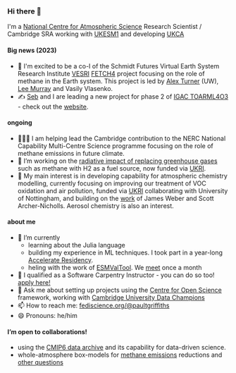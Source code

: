 ### Hi there 👋

I'm a [National Centre for Atmospheric Science](https://www.ncas.ac.uk) Research Scientist / Cambridge SRA working with [UKESM1](https://ukesm.ac.uk) and developing [UKCA](https://www.ukca.ac.uk)

#### Big news (2023)

- 🥳 I'm excited to be a co-I of the Schmidt Futures Virtual Earth System Research Institute [VESRI](https://www.schmidtfutures.com/our-work/virtual-earth-system-research-institute-vesri/) [FETCH4](https://fetch4.github.io) project focusing on the role of methane in the Earth system.  This project is led by [Alex Turner](https://github.com/alexjturner) (UW), [Lee Murray](https://github.com/ltmurray) and Vasily Vlasenko.
- ✍️ [Seb](https://github.com/shmh40) and I are leading a new project for phase 2 of [IGAC TOAR](https://igacproject.org/activities/TOAR/TOAR-II)[ML4O3](https://igacproject.org/ml4o3-focus-working-group) - check out the [website](https://github.com/ML4O3/).

#### ongoing

- 👨🏻‍💻 I am helping lead the Cambridge contribution to the NERC National Capability Multi-Centre Science programme focusing on the role of methane emissions in future climate.
- 🔭 I’m working on the [radiative impact of replacing greenhouse gases](https://paultgriffiths.github.io/talks/2021-03-10) such as methane with H2 as a fuel source, now funded via [UKRI](https://gtr.ukri.org/projects?ref=NE%2FX010236%2F1).
- 🌳 My main interest is in developing capability for atmospheric chemistry modelling, currently focusing on improving our treatment of VOC oxidation and air pollution, funded via [UKRI](https://gtr.ukri.org/projects?ref=NE%2FX000516%2F1) collaborating with University of Nottingham, and building on the [work](https://agupubs.onlinelibrary.wiley.com/doi/full/10.1029/2020MS002420) of James Weber and Scott Archer-Nicholls.  Aerosol chemistry is also an interest.

#### about me 

- 🌱 I’m currently  
  - learning about the Julia language 
  - building my experience in  ML techniques.  I took part in a year-long [Accelerate Residency](https://www.cst.cam.ac.uk/news/schmidt-data-science-residency-programme).
  - heling with the work of [ESMValTool](https://esmvaltool.org).  We [meet](https://github.com/ESMValGroup/Community/discussions/categories/meetings) once a month
- 🥳 I qualified as a Software Carpentry Instructor - you can do so too! [apply here!](https://carpentries.org/become-instructor/)
- 💬 Ask me about setting up projects using the [Centre for Open Science](https://www.cos.io/products/osf) framework, working with [Cambridge University Data Champions](https://www.data.cam.ac.uk/intro-data-champions)
- 📫 How to reach me: [fediscience.org/@paultgriffiths](https://fediscience.org/@paultgriffiths)
- 😄 Pronouns: he/him
  
#### I’m open to collaborations!
  - using the [CMIP6 data archive](https://esgf-node.llnl.gov/projects/cmip6/) and its capability for data-driven science.
  - whole-atmosphere box-models for [methane emissions](https://doi.org/10.1029/2019RG000675) reductions and [other questions](https://ncas.ac.uk/scientists-develop-new-method-to-assess-ozone-layer-recovery/)

<!--
**paultgriffiths/paultgriffiths** is a ✨ _special_ ✨ repository because its `README.md` (this file) appears on your GitHub profile.  Here are some ideas to get you started:- ⚡ Fun fact: 
-->
